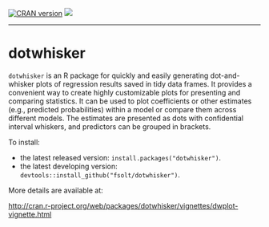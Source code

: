 [![CRAN version](http://www.r-pkg.org/badges/version/dotwhisker)](https://cran.r-project.org/web/packages/interplot/index.html) ![](http://cranlogs.r-pkg.org/badges/grand-total/dotwhisker)

------------------------------------------------------------------------
dotwhisker
=========

`dotwhisker` is an R package for quickly and easily generating dot-and-whisker plots of regression results saved in tidy data frames. It provides a convenient way to create highly customizable plots for presenting and comparing statistics. It can be used to plot coefficients or other estimates (e.g., predicted probabilities) within a model or compare them across different models. The estimates are presented as dots with confidential interval whiskers, and predictors can be grouped in brackets.

To install:


* the latest released version: `install.packages("dotwhisker")`.
* the latest developing version: `devtools::install_github("fsolt/dotwhisker")`.



More details are available at:

http://cran.r-project.org/web/packages/dotwhisker/vignettes/dwplot-vignette.html
